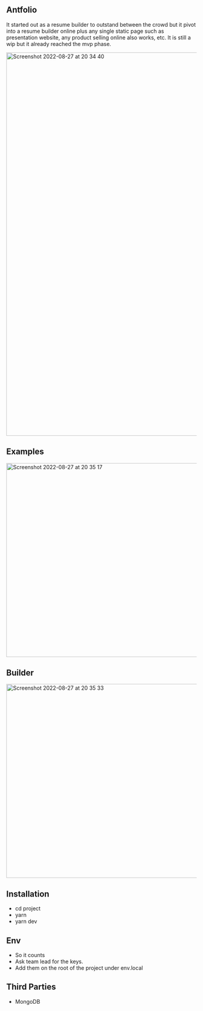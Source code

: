 ## Antfolio

It started out as a resume builder to outstand between the crowd but it pivot into a resume builder online plus any single static page such as presentation website, any product selling online also works, etc. It is still a wip but it already reached the mvp phase.



<img width="1012" alt="Screenshot 2022-08-27 at 20 34 40" src="https://user-images.githubusercontent.com/44972334/187043700-b2b9a243-d1a0-459b-b3e3-0f6f65b51334.png">

## Examples

<img width="512" alt="Screenshot 2022-08-27 at 20 35 17" src="https://user-images.githubusercontent.com/44972334/187043724-32e3fd6f-3f5e-46b8-90a1-e05c8160ba4e.png">

## Builder

<img width="512" alt="Screenshot 2022-08-27 at 20 35 33" src="https://user-images.githubusercontent.com/44972334/187043732-d9b8e04f-6b17-4e96-98c8-7ae5b252016f.png">


## Installation

- cd project
- yarn
- yarn dev

## Env
- So it counts
- Ask team lead for the keys.
- Add them on the root of the project under env.local

## Third Parties

- MongoDB
